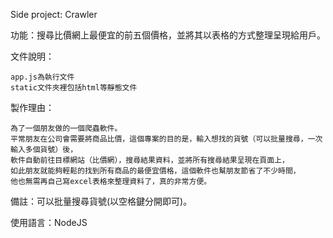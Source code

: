 Side project: Crawler

功能：搜尋比價網上最便宜的前五個價格，並將其以表格的方式整理呈現給用戶。

文件說明：

    app.js為執行文件
    static文件夾裡包括html等靜態文件

製作理由：

    為了一個朋友做的一個爬蟲軟件。
    平常朋友在公司會需要將商品比價，這個專案的目的是，輸入想找的貨號（可以批量搜尋，一次輸入多個貨號）後，
    軟件自動前往目標網站（比價網），搜尋結果資料，並將所有搜尋結果呈現在頁面上，
    如此朋友就能夠輕鬆的找到所有商品的最便宜價格，這個軟件也幫朋友節省了不少時間，
    他也無需再自己寫excel表格來整理資料了，真的非常方便。

備註：可以批量搜尋貨號(以空格鍵分開即可)。

使用語言：NodeJS
